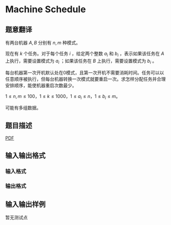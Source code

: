 # Machine Schedule

## 题意翻译

有两台机器 $A,B$ 分别有 $n,m$ 种模式。

现在有 $k$ 个任务。对于每个任务 $i$ ，给定两个整数 $a_i$ 和 $b_i$ ，表示如果该任务在 $A$ 上执行，需要设置模式为 $a_i$ ；如果该任务在 $B$ 上执行，需要设置模式为 $b_i$ 。

每台机器第一次开机默认处在0模式，且第一次开机不需要消耗时间。任务可以以任意顺序被执行，但每台机器转换一次模式就要重启一次。求怎样分配任务并合理安排顺序，能使机器重启次数最少。

$1 \leq n,m \leq 100$，$1 \leq k \leq 1000$，$1 \leq a_i \leq n$，$1 \leq b_i \leq m$。

可能有多组数据。

## 题目描述

[problemUrl]: https://uva.onlinejudge.org/index.php?option=com_onlinejudge&Itemid=8&category=246&page=show_problem&problem=3635

[PDF](https://uva.onlinejudge.org/external/11/p1194.pdf)

## 输入输出格式

### 输入格式

### 输出格式

## 输入输出样例

暂无测试点


